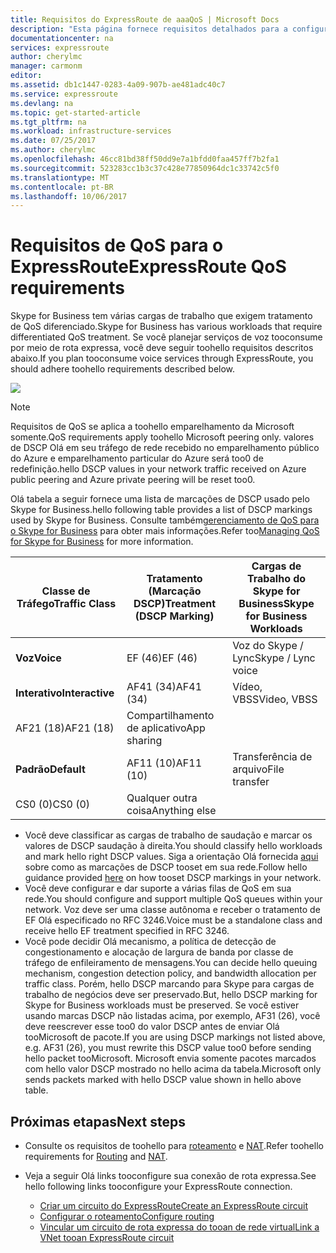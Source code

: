 ```yaml
---
title: Requisitos do ExpressRoute de aaaQoS | Microsoft Docs
description: "Esta página fornece requisitos detalhados para a configuração e gerenciamento de QoS para circuitos do ExpressRoute."
documentationcenter: na
services: expressroute
author: cherylmc
manager: carmonm
editor: 
ms.assetid: db1c1447-0283-4a09-907b-ae481adc40c7
ms.service: expressroute
ms.devlang: na
ms.topic: get-started-article
ms.tgt_pltfrm: na
ms.workload: infrastructure-services
ms.date: 07/25/2017
ms.author: cherylmc
ms.openlocfilehash: 46cc81bd38ff50dd9e7a1bfdd0faa457ff7b2fa1
ms.sourcegitcommit: 523283cc1b3c37c428e77850964dc1c33742c5f0
ms.translationtype: MT
ms.contentlocale: pt-BR
ms.lasthandoff: 10/06/2017
---
```

# <a name="expressroute-qos-requirements"></a><span data-ttu-id="8a703-103">Requisitos de QoS para o ExpressRoute</span><span class="sxs-lookup"><span data-stu-id="8a703-103">ExpressRoute QoS requirements</span></span>
<span data-ttu-id="8a703-104">Skype for Business tem várias cargas de trabalho que exigem tratamento de QoS diferenciado.</span><span class="sxs-lookup"><span data-stu-id="8a703-104">Skype for Business has various workloads that require differentiated QoS treatment.</span></span> <span data-ttu-id="8a703-105">Se você planejar serviços de voz tooconsume por meio de rota expressa, você deve seguir toohello requisitos descritos abaixo.</span><span class="sxs-lookup"><span data-stu-id="8a703-105">If you plan tooconsume voice services through ExpressRoute, you should adhere toohello requirements described below.</span></span>

![](./media/expressroute-qos/expressroute-qos.png)

> [!NOTE]
> <span data-ttu-id="8a703-106">Requisitos de QoS se aplica a toohello emparelhamento da Microsoft somente.</span><span class="sxs-lookup"><span data-stu-id="8a703-106">QoS requirements apply toohello Microsoft peering only.</span></span> <span data-ttu-id="8a703-107">valores de DSCP Olá em seu tráfego de rede recebido no emparelhamento público do Azure e emparelhamento particular do Azure será too0 de redefinição.</span><span class="sxs-lookup"><span data-stu-id="8a703-107">hello DSCP values in your network traffic received on Azure public peering and Azure private peering will be reset too0.</span></span> 
> 
> 

<span data-ttu-id="8a703-108">Olá tabela a seguir fornece uma lista de marcações de DSCP usado pelo Skype for Business.</span><span class="sxs-lookup"><span data-stu-id="8a703-108">hello following table provides a list of DSCP markings used by Skype for Business.</span></span> <span data-ttu-id="8a703-109">Consulte também[gerenciamento de QoS para o Skype for Business](https://technet.microsoft.com/library/gg405409.aspx) para obter mais informações.</span><span class="sxs-lookup"><span data-stu-id="8a703-109">Refer too[Managing QoS for Skype for Business](https://technet.microsoft.com/library/gg405409.aspx) for more information.</span></span>

| <span data-ttu-id="8a703-110">**Classe de Tráfego**</span><span class="sxs-lookup"><span data-stu-id="8a703-110">**Traffic Class**</span></span> | <span data-ttu-id="8a703-111">**Tratamento (Marcação DSCP)**</span><span class="sxs-lookup"><span data-stu-id="8a703-111">**Treatment (DSCP Marking)**</span></span> | <span data-ttu-id="8a703-112">**Cargas de Trabalho do Skype for Business**</span><span class="sxs-lookup"><span data-stu-id="8a703-112">**Skype for Business Workloads**</span></span> |
| --- | --- | --- |
| <span data-ttu-id="8a703-113">**Voz**</span><span class="sxs-lookup"><span data-stu-id="8a703-113">**Voice**</span></span> |<span data-ttu-id="8a703-114">EF (46)</span><span class="sxs-lookup"><span data-stu-id="8a703-114">EF (46)</span></span> |<span data-ttu-id="8a703-115">Voz do Skype / Lync</span><span class="sxs-lookup"><span data-stu-id="8a703-115">Skype / Lync voice</span></span> |
| <span data-ttu-id="8a703-116">**Interativo**</span><span class="sxs-lookup"><span data-stu-id="8a703-116">**Interactive**</span></span> |<span data-ttu-id="8a703-117">AF41 (34)</span><span class="sxs-lookup"><span data-stu-id="8a703-117">AF41 (34)</span></span> |<span data-ttu-id="8a703-118">Vídeo, VBSS</span><span class="sxs-lookup"><span data-stu-id="8a703-118">Video, VBSS</span></span> |
| <span data-ttu-id="8a703-119">AF21 (18)</span><span class="sxs-lookup"><span data-stu-id="8a703-119">AF21 (18)</span></span> |<span data-ttu-id="8a703-120">Compartilhamento de aplicativo</span><span class="sxs-lookup"><span data-stu-id="8a703-120">App sharing</span></span> | |
| <span data-ttu-id="8a703-121">**Padrão**</span><span class="sxs-lookup"><span data-stu-id="8a703-121">**Default**</span></span> |<span data-ttu-id="8a703-122">AF11 (10)</span><span class="sxs-lookup"><span data-stu-id="8a703-122">AF11 (10)</span></span> |<span data-ttu-id="8a703-123">Transferência de arquivo</span><span class="sxs-lookup"><span data-stu-id="8a703-123">File transfer</span></span> |
| <span data-ttu-id="8a703-124">CS0 (0)</span><span class="sxs-lookup"><span data-stu-id="8a703-124">CS0 (0)</span></span> |<span data-ttu-id="8a703-125">Qualquer outra coisa</span><span class="sxs-lookup"><span data-stu-id="8a703-125">Anything else</span></span> | |

* <span data-ttu-id="8a703-126">Você deve classificar as cargas de trabalho de saudação e marcar os valores de DSCP saudação à direita.</span><span class="sxs-lookup"><span data-stu-id="8a703-126">You should classify hello workloads and mark hello right DSCP values.</span></span> <span data-ttu-id="8a703-127">Siga a orientação Olá fornecida [aqui](https://technet.microsoft.com/library/gg405409.aspx) sobre como as marcações de DSCP tooset em sua rede.</span><span class="sxs-lookup"><span data-stu-id="8a703-127">Follow hello guidance provided [here](https://technet.microsoft.com/library/gg405409.aspx) on how tooset DSCP markings in your network.</span></span>
* <span data-ttu-id="8a703-128">Você deve configurar e dar suporte a várias filas de QoS em sua rede.</span><span class="sxs-lookup"><span data-stu-id="8a703-128">You should configure and support multiple QoS queues within your network.</span></span> <span data-ttu-id="8a703-129">Voz deve ser uma classe autônoma e receber o tratamento de EF Olá especificado no RFC 3246.</span><span class="sxs-lookup"><span data-stu-id="8a703-129">Voice must be a standalone class and receive hello EF treatment specified in RFC 3246.</span></span> 
* <span data-ttu-id="8a703-130">Você pode decidir Olá mecanismo, a política de detecção de congestionamento e alocação de largura de banda por classe de tráfego de enfileiramento de mensagens.</span><span class="sxs-lookup"><span data-stu-id="8a703-130">You can decide hello queuing mechanism, congestion detection policy, and bandwidth allocation per traffic class.</span></span> <span data-ttu-id="8a703-131">Porém, hello DSCP marcando para Skype para cargas de trabalho de negócios deve ser preservado.</span><span class="sxs-lookup"><span data-stu-id="8a703-131">But, hello DSCP marking for Skype for Business workloads must be preserved.</span></span> <span data-ttu-id="8a703-132">Se você estiver usando marcas DSCP não listadas acima, por exemplo, AF31 (26), você deve reescrever esse too0 do valor DSCP antes de enviar Olá tooMicrosoft de pacote.</span><span class="sxs-lookup"><span data-stu-id="8a703-132">If you are using DSCP markings not listed above, e.g. AF31 (26), you must rewrite this DSCP value too0 before sending hello packet tooMicrosoft.</span></span> <span data-ttu-id="8a703-133">Microsoft envia somente pacotes marcados com hello valor DSCP mostrado no hello acima da tabela.</span><span class="sxs-lookup"><span data-stu-id="8a703-133">Microsoft only sends packets marked with hello DSCP value shown in hello above table.</span></span> 

## <a name="next-steps"></a><span data-ttu-id="8a703-134">Próximas etapas</span><span class="sxs-lookup"><span data-stu-id="8a703-134">Next steps</span></span>
* <span data-ttu-id="8a703-135">Consulte os requisitos de toohello para [roteamento](expressroute-routing.md) e [NAT](expressroute-nat.md).</span><span class="sxs-lookup"><span data-stu-id="8a703-135">Refer toohello requirements for [Routing](expressroute-routing.md) and [NAT](expressroute-nat.md).</span></span>
* <span data-ttu-id="8a703-136">Veja a seguir Olá links tooconfigure sua conexão de rota expressa.</span><span class="sxs-lookup"><span data-stu-id="8a703-136">See hello following links tooconfigure your ExpressRoute connection.</span></span>
  
  * [<span data-ttu-id="8a703-137">Criar um circuito do ExpressRoute</span><span class="sxs-lookup"><span data-stu-id="8a703-137">Create an ExpressRoute circuit</span></span>](expressroute-howto-circuit-classic.md)
  * [<span data-ttu-id="8a703-138">Configurar o roteamento</span><span class="sxs-lookup"><span data-stu-id="8a703-138">Configure routing</span></span>](expressroute-howto-routing-classic.md)
  * [<span data-ttu-id="8a703-139">Vincular um circuito de rota expressa do tooan de rede virtual</span><span class="sxs-lookup"><span data-stu-id="8a703-139">Link a VNet tooan ExpressRoute circuit</span></span>](expressroute-howto-linkvnet-classic.md)

